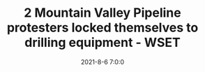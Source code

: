 ---
"title": "2 Mountain Valley Pipeline protesters locked themselves to drilling equipment - WSET"
"date": "2021-8-6 7:0:0"
"feed_name": "GOOGLENEWSDRILLING"
"feed_website": "https://news.google.com/search?q=drilling%2Bincident&hl=en-US&gl=US&ceid=US:en"
"feed_rss": "https://news.google.com/rss/search?q=drilling%2Bincident&hl=en-US&gl=US&ceid=US:en"
"link": "https://wset.com/news/local/2-mountain-valley-pipeline-protesters-locked-themselves-to-drilling-equipment"
"file": "_posts/2021-1-1-0e1c7f2588caead5588131fbf57e15172f6f30fa.md"
"accident": "1"
"drilling": "1"
---